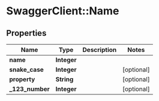 # SwaggerClient::Name

## Properties
Name | Type | Description | Notes
------------ | ------------- | ------------- | -------------
**name** | **Integer** |  | 
**snake_case** | **Integer** |  | [optional] 
**property** | **String** |  | [optional] 
**_123_number** | **Integer** |  | [optional] 

